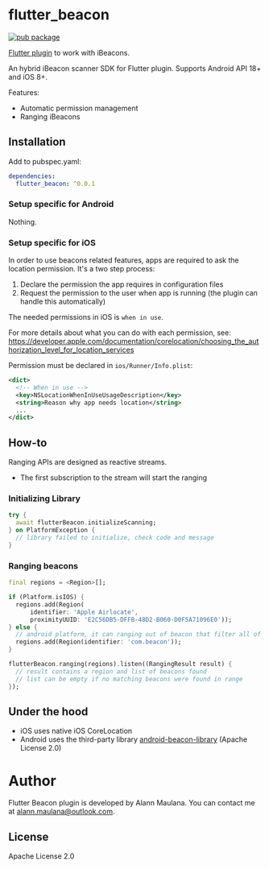 # flutter_beacon

[![pub package](https://img.shields.io/pub/v/beacons.svg)](https://pub.dartlang.org/packages/flutter_beacon)

[Flutter plugin](https://pub.dartlang.org/packages/flutter_beacon/) to work with iBeacons.  

An hybrid iBeacon scanner SDK for Flutter plugin. Supports Android API 18+ and iOS 8+.

Features:

* Automatic permission management
* Ranging iBeacons  

## Installation

Add to pubspec.yaml:

```yaml
dependencies:
  flutter_beacon: ^0.0.1
```

### Setup specific for Android

Nothing.

### Setup specific for iOS

In order to use beacons related features, apps are required to ask the location permission. It's a two step process:

1. Declare the permission the app requires in configuration files
2. Request the permission to the user when app is running (the plugin can handle this automatically)

The needed permissions in iOS is `when in use`.

For more details about what you can do with each permission, see:  
https://developer.apple.com/documentation/corelocation/choosing_the_authorization_level_for_location_services

Permission must be declared in `ios/Runner/Info.plist`:

```xml
<dict>
  <!-- When in use -->
  <key>NSLocationWhenInUseUsageDescription</key>
  <string>Reason why app needs location</string>
  ...
</dict>
```

## How-to

Ranging APIs are designed as reactive streams.  

* The first subscription to the stream will start the ranging

### Initializing Library

```dart
try {
  await flutterBeacon.initializeScanning;
} on PlatformException {
  // library failed to initialize, check code and message
}
```

### Ranging beacons

```dart
final regions = <Region>[];

if (Platform.isIOS) {
  regions.add(Region(
      identifier: 'Apple Airlocate',
      proximityUUID: 'E2C56DB5-DFFB-48D2-B060-D0F5A71096E0'));
} else {
  // android platform, it can ranging out of beacon that filter all of Proximity UUID
  regions.add(Region(identifier: 'com.beacon'));
}

flutterBeacon.ranging(regions).listen((RangingResult result) {
  // result contains a region and list of beacons found
  // list can be empty if no matching beacons were found in range
});
```

## Under the hood

* iOS uses native iOS CoreLocation
* Android uses the third-party library [android-beacon-library](https://github.com/AltBeacon/android-beacon-library) (Apache License 2.0)

# Author

Flutter Beacon plugin is developed by Alann Maulana. You can contact me at <alann.maulana@outlook.com>.


## License

Apache License 2.0
